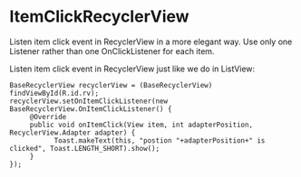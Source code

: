 # ItemClickRecyclerView
Listen item click event in RecyclerView in a more elegant way. Use only one Listener rather than one OnClickListener for each item.

Listen item click event in RecyclerView just like we do in ListView:
```
BaseRecyclerView recyclerView = (BaseRecyclerView) findViewById(R.id.rv);
recyclerView.setOnItemClickListener(new BaseRecyclerView.OnItemClickListener() {
     @Override
     public void onItemClick(View item, int adapterPosition, RecyclerView.Adapter adapter) {
           Toast.makeText(this, "postion "+adapterPosition+" is clicked", Toast.LENGTH_SHORT).show();
     }
});
```
